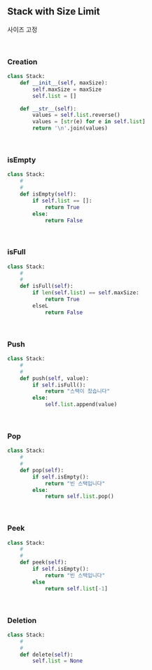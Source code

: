 ## Stack with Size Limit

사이즈 고정

<br/>

### Creation

```python
class Stack:
    def __init__(self, maxSize):
        self.maxSize = maxSize
        self.list = []

    def __str__(self):
        values = self.list.reverse()
        values = [str(e) for e in self.list]
        return '\n'.join(values)
```

<br/>

### isEmpty

```python
class Stack:
    #
    #
    def isEmpty(self):
        if self.list == []:
            return True
        else:
            return False
```

<br/>

### isFull

```python
class Stack:
    #
    #
    def isFull(self):
        if len(self.list) == self.maxSize:
            return True
        elseL
            return False
```

<br/>

### Push

```python
class Stack:
    #
    #
    def push(self, value):
        if self.isFull():
            return "스택이 찼습니다"
        else:
            self.list.append(value)
```

<br/>

### Pop

```python
class Stack:
    #
    #
    def pop(self):
        if self.isEmpty():
            return "빈 스택입니다"
        else:
            return self.list.pop()
```

<br/>

### Peek

```python
class Stack:
    #
    #
    def peek(self):
        if self.isEmpty():
            return "빈 스택입니다"
        else
            return self.list[-1]
```

<br/>

### Deletion

```python
class Stack:
    #
    #
    def delete(self):
        self.list = None
```
